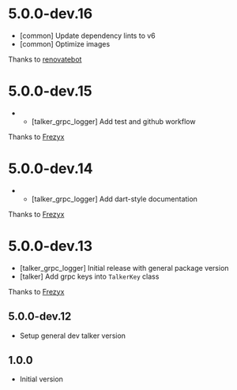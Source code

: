 # 5.0.0-dev.16
- [common] Update dependency lints to v6
- [common] Optimize images

Thanks to [renovatebot](https://github.com/renovatebot)

# 5.0.0-dev.15
- - [talker_grpc_logger] Add test and github workflow

Thanks to [Frezyx](https://github.com/Frezyx)

# 5.0.0-dev.14
- - [talker_grpc_logger] Add dart-style documentation

Thanks to [Frezyx](https://github.com/Frezyx)

# 5.0.0-dev.13
- [talker_grpc_logger] Initial release with general package version
- [talker] Add grpc keys into `TalkerKey` class

Thanks to [Frezyx](https://github.com/Frezyx)

## 5.0.0-dev.12

- Setup general dev talker version

## 1.0.0

- Initial version
